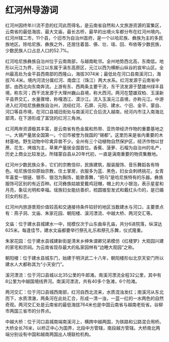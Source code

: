 # 红河州导游词  
红河州因终年川流不息的红河此而得名，是云南省自然和人文旅游资源的富集区，云南省的最低海拔、最大文庙，最长古桥，最早的出境火车都分布在红河州境内。红河州辖二市，11个县，个旧市为自治州首府，是一个以哈尼族、彝族为主的多民族地区。除哈尼族、彝族之外，还居住着苗、傣、壮、瑶、回、布依等少数民族，少数民族人口占总人口的52.7%。  

红河哈尼族彝族自治州位于云南南部，与越南毗邻。全州地势西北高，东南低。地形以元江为界，元江以东属于滇东高原区，元江以西为横断山纵谷的哀牢山区。全州最高处为金平县西南部的西隆山，海拔3074米；最低处在河口县南溪河口，海拔76.4米。境内河流分属红河、南盘江（珠江）两大水系。红河发源于云南省中部，由西北向东南奔流。上游有东、西两条主要干流，东干流发源于楚雄州绿丰县境，称东河；西干流发源于大理州巍山县境，称大西河。两河在楚雄双柏、玉溪新平县界交汇，水量骤增，称嘎洒江、漠沙江。流入玉溪元江县境，亦称元江。中游进入红河哈尼族彝族自治州，流经红河、石屏、元阳、建水、个旧、金平、蒙自、河口等县市境，在河口县城旧街处与南溪河汇合后流入越南，经河内市注入南海北部湾，在下游形成了富饶的红河三角洲。  

红河两岸资源极其丰富，是云南省有色金属和热带、亚热带经济作物的重要基地之一。大锡产量居全国第一。个旧市被誉为我国的“锡都”。这里历来是省内重要的木材基地。野生动物中珍禽异兽不少。全州有三个动植物自然保护区，经济作物以甘蔗、花生、烤烟为主，草果产量居全国首位。香蕉、菠萝、石榴为自治州的名产，历史上商业比较发达。所辖蒙自县从20年代初，一直是滇南重要的物资集散地。  

红河州少数民族众多，它们的宗教信仰，民族建筑，服装服饰、音乐舞蹈各有特色。哈尼族信仰原始宗教，住土掌房，衣服多为蓝、黑色，妇女会刺绣挑花，女青年喜爱一银链、银币、银泡为胸饰，能歌善舞，“把乌”是哈尼族特有的乐器。彝族服饰可区别的有近百种。红河彝族姑娘爱戴鸡冠帽，帽上的大小银泡，表示星星和月亮，象征光明和幸福。瑶族妇女能纺善织，梳圆锥型发式和戴红头巾的，是已婚妇女的标志。  

红河州内旅游景观价值较高和交通接待条件较好的地区当数建水与河口，主要景点有：燕子洞、文庙、朱家花园、朝阳楼、溪河漂流、中越大桥、两河交汇等。  

文庙：位于建水县城建水一中，规模仅次于山东曲阜孔庙，共分6进院落，纵深达625米。每逢佳节，建水文庙都要举行祭孔礼乐和祭孔乐舞，仪式隆重。  

朱家花园：位于建水县城建新街是清末乡绅朱谓卿兄弟模仿《红楼梦》大观园兴建的家宅和宗祠。为云南省现存最大的私家园林有“边睡大观园”之称。  

朝阳楼：位于建水县城东门，始建于明洪武二十八年，朝阳楼形似北京天安门所以建水人大都称其为“小天安门”。  

溪河漂流：位于河口县城以北35公里的牛郎滩。南溪河漂流全程32公里，其中有8公里为中越国境线界河。南溪河漂流，共有40多个急滩，6个险滩。  

两河交汇：位于河口县城西南部，红河自西北流来，水质混浊发红；南溪河从东北而下，水质清澈，两条河在此处汇合，形成一清一浊，一蓝一红的一水两色的自然奇观。两河交汇处是云南省的最低海拔764米也是中国云南省与越南老街省。谷柳市两国三省市的分界点。  

中越大桥：位于河口县城南端南溪河上，横跨中越两国，为铁路和公路混合用桥。大桥全长76米，以桥正中心为国界，北段中方管辖，南段越方管辖。大桥南北两端分别设有中国和越南两国出人境联检机构。  
<!-- Last processed: 2025-07-22 03:44:28 -->
